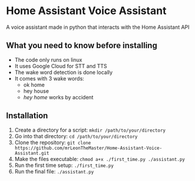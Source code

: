 # Home Assistant Voice Assistant
A voice assistant made in python that interacts with the Home Assistant API

## What you need to know before installing
* The code only runs on linux
* It uses Google Cloud for STT and TTS
* The wake word detection is done locally
* It comes with 3 wake words:
  * ok home
  * hey house
  * _hey home_             works by accident
## Installation
1. Create a directory for a script: `mkdir /path/to/your/directory`
2. Go into that directory: `cd /path/to/your/directory`
3. Clone the repository: `git clone https://github.com/mrLeonTheMaster/Home-Assistant-Voice-Assistant.git`
4. Make the files executable: `chmod a+x ./first_time.py ./assistant.py`
5. Run the first time setup: `./first_time.py`
6. Run the final file: `./assistant.py`
